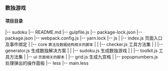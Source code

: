 ### 数独游戏

#### 项目目录

|-- sudoku
    |-- README.md
    |-- gulpfile.js
    |-- package-lock.json
    |-- package.json
    |-- webpack.config.js
    |-- yarn.lock
    |-- js
    |   |-- index.js                页面入口及事件绑定
    |   |-- core                    `算法及数据结构相关的脚本`
    |   |   |-- checker.js          工具方法集
    |   |   |-- generator.js        生成数独解决方案
    |   |   |-- sudoku.js           生成数独游戏
    |   |   |-- toolkit.js          工具方法集
    |   |-- ui                      `页面相关的脚本`
    |       |-- grid.js             生成九宫格
    |       |-- popupnumbers.js     处理弹出的操作面板
    |-- less
        |-- main.less
